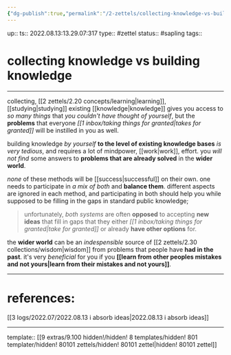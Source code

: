 ```yaml
---
{"dg-publish":true,"permalink":"/2-zettels/collecting-knowledge-vs-building-knowledge/","dgHomeLink":true,"dgPassFrontmatter":false}
---
```


up:: 
ts:: 2022.08.13:13.29.07:317
type:: #zettel
status:: #sapling 
tags:: 

# collecting knowledge vs building knowledge
---

collecting, [[2 zettels/2.20 concepts/learning|learning]], [[studying|studying]] existing [[knowledge|knowledge]] gives you access to *so many things* that *you couldn't have thought of yourself*, but the **problems** that everyone *[[1 inbox/taking things for granted|takes for granted]]* will be instilled in you as well.

building knowledge *by yourself* **to the level of existing knowledge bases** *is very tedious*, and requires a lot of mindpower, [[work|work]], effort. you *will not find* some answers to **problems that are already solved** in the **wider world**.

*none* of these methods will be [[success|successful]] on their own. one needs to participate in *a mix of both* and **balance them**.
	different aspects are ignored in each method, and participating in both should help you while supposed to be filling in the gaps in standard public knowledge;
>	unfortunately, *both systems* are often **opposed** to accepting **new ideas** that fill in gaps that they either *[[1 inbox/taking things for granted|take for granted]]* or already **have other options** for.

the **wider world** can be an *indespensible* source of [[2 zettels/2.30 collections/wisdom|wisdom]] from problems that people have **had in the past**. it's very *beneficial* for you if you **[[learn from other peoples mistakes and not yours|learn from their mistakes and not yours]]**.


---
# references:

[[3 logs/2022.07/2022.08.13 i absorb ideas|2022.08.13 i absorb ideas]]

---
template:: [[9 extras/9.100 hidden!/hidden! 8 templates/hidden! 801 templater/hidden! 80101 zettels/hidden! 80101 zettel|hidden! 80101 zettel]]

